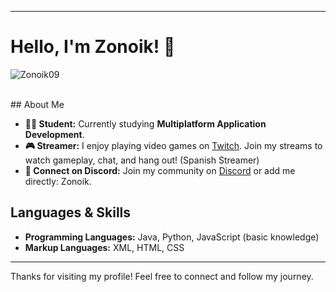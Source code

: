 
---

# Hello, I'm Zonoik! 👋

<p><img align="center" src="https://github-readme-stats.vercel.app/api/top-langs?username=Zonoik09&show_icons=true&locale=en&layout=compact&theme=dark" alt="Zonoik09" /></p><br>
## About Me

- **👨‍🎓 Student:** Currently studying **Multiplatform Application Development**.
- **🎮 Streamer:** I enjoy playing video games on [Twitch](https://twitch.tv/Zonoikk). Join my streams to watch gameplay, chat, and hang out! (Spanish Streamer)
- **💬 Connect on Discord:** Join my community on [Discord](https://discord.gg/92PTubANWx) or add me directly: Zonoik.

## Languages & Skills

- **Programming Languages:** Java, Python, JavaScript (basic knowledge)
- **Markup Languages:** XML, HTML, CSS

---

Thanks for visiting my profile! Feel free to connect and follow my journey.
